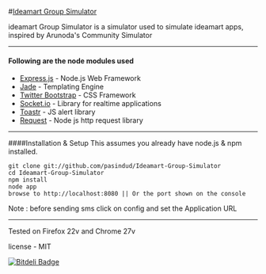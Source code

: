 #[Ideamart Group Simulator](https://github.com/pasindud/) 

ideamart Group Simulator is a simulator used to simulate ideamart  apps, inspired by Arunoda's Community Simulator

***
#### Following are the node modules used


* [Express.js](http://expressjs.com/) - Node.js Web Framework
* [Jade](http://jade-lang.com/) -  Templating Engine
* [Twitter Bootstrap](http://twitter.github.com/bootstrap/) -  CSS Framework
* [Socket.io](http://socket.io/) - Library for realtime applications
* [Toastr](https://github.com/CodeSeven/toastr) - JS alert library
* [Request](https://github.com/mikeal/request) - Node js http request library

***


####Installation & Setup
This assumes you already have node.js & npm installed.

```
git clone git://github.com/pasindud/Ideamart-Group-Simulator
cd Ideamart-Group-Simulator
npm install
node app
browse to http://localhost:8080 || Or the port shown on the console
```
Note : before sending sms click on config and set the Application URL


****
Tested on Firefox 22v and Chrome 27v

license - MIT


[![Bitdeli Badge](https://d2weczhvl823v0.cloudfront.net/pasindud/ideamart-group-simulator/trend.png)](https://bitdeli.com/free "Bitdeli Badge")

